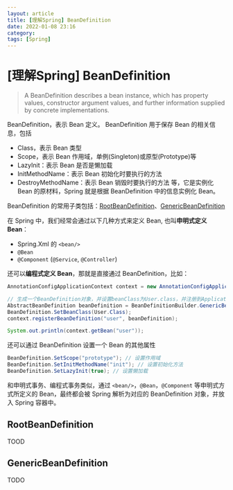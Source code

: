 ```yaml
---
layout: article  
title: [理解Spring] BeanDefinition
date: 2022-01-08 23:16
category:  
tags: [Spring]
---
```


# [理解Spring] BeanDefinition

> A BeanDefinition describes a bean instance, which has property values, constructor argument values, and further information supplied by concrete implementations.

BeanDefinition，表示 Bean 定义。
BeanDefinition 用于保存 Bean 的相关信息，包括
- Class，表示 Bean 类型
- Scope，表示 Bean 作用域，单例(Singleton)或原型(Prototype)等
- LazyInit：表示 Bean 是否是懒加载
- InitMethodName：表示 Bean 初始化时要执行的方法
- DestroyMethodName：表示 Bean 销毁时要执行的方法
等，它是实例化 Bean 的原材料，Spring 就是根据 BeanDefinition 中的信息实例化 Bean。

BeanDefinition 的常用子类包括：[RootBeanDefinition](#RootBeanDefinition)、[GenericBeanDefinition](#GenericBeanDefinition)

在 Spring 中，我们经常会通过以下几种方式来定义 Bean, 也叫**申明式定义 Bean**：
- Spring.Xml 的 `<bean/>`
- `@Bean`
- `@Component` (`@Service`, `@Controller`)

还可以**编程式定义 Bean**，那就是直接通过 BeanDefinition，比如：
```java
AnnotationConfigApplicationContext context = new AnnotationConfigApplicationContext(AppConfig.class);

// 生成一个BeanDefinition对象，并设置beanClass为User.class，并注册到ApplicationContext中
AbstractBeanDefinition beanDefinition = BeanDefinitionBuilder.GenericBeanDefinition().GetBeanDefinition();
BeanDefinition.SetBeanClass(User.Class);
context.registerBeanDefinition("user", beanDefinition);

System.out.println(context.getBean("user"));
```
还可以通过 BeanDefinition 设置一个 Bean 的其他属性
```java
BeanDefinition.SetScope("prototype"); // 设置作用域
BeanDefinition.SetInitMethodName("init"); // 设置初始化方法
BeanDefinition.SetLazyInit(true); // 设置懒加载
```

和申明式事务、编程式事务类似，通过 `<bean/>`，`@Bean`，`@Component` 等申明式方式所定义的 Bean，最终都会被 Spring 解析为对应的 BeanDefinition 对象，并放入 Spring 容器中。

## RootBeanDefinition

TOOD

## GenericBeanDefinition

TODO
